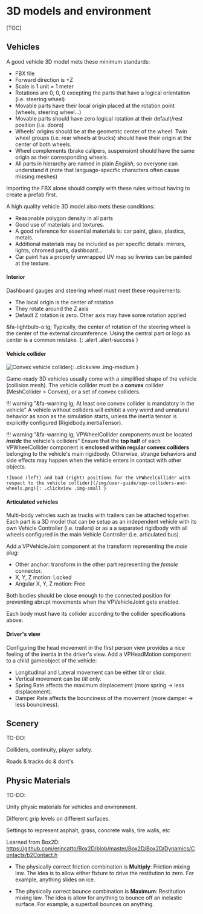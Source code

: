 # 3D models and environment

[TOC]

## Vehicles

A good vehicle 3D model mets these minimum standards:

- FBX file
- Forward direction is +Z
- Scale is 1 unit = 1 meter
- Rotations are 0, 0, 0 excepting the parts that have a logical orientation (i.e. steering wheel)
- Movable parts have their local origin placed at the rotation point (wheels, steering wheel...)
- Movable parts should have zero logical rotation at their default/rest position (i.e. doors)
- Wheels' origins should be at the geometric center of the wheel. Twin wheel groups (i.e. rear
	wheels at trucks) should have their origin at the center of both wheels.
- Wheel complements (brake calipers, suspension) should have the same origin as their corresponding
	wheels.
- All parts in hierarchy are named in plain _English_, so everyone can understand it (note that
	language-specific characters often cause missing meshes)

Importing the FBX alone should comply with these rules without having to create a prefab first.

A high quality vehicle 3D model also mets these conditions:

- Reasonable polygon density in all parts
- Good use of materials and textures.
- A good reference for essential materials is: car paint, glass, plastics, metals.
- Additional materials may be included as per specific details: mirrors, lights, chromed parts,
dashboard...
- Car paint has a properly unwrapped UV map so liveries can be painted at the texture.

#### Interior

Dashboard gauges and steering wheel must meet these requirements:

- The local origin is the center of rotation
- They rotate around the Z axis
- Default Z rotation is zero. Other axis may have some rotation applied

&fa-lightbulb-o:lg; Typically, the center of rotation of the steering wheel is the center of the
external circumference. Using the central part or logo as center is a common mistake.
{: .alert .alert-success }

#### Vehicle collider

![Convex vehicle collider](/img/user-guide/vpp-vehicle-collider.png){: .clickview .img-medium }

Game-ready 3D vehicles usually come with a simplified shape of the vehicle (collision mesh). The
vehicle collider must be a **convex** collider (MeshCollider > Convex), or a set of convex
colliders.

!!! warning "&fa-warning:lg; At least one convex collider is mandatory in the vehicle"
	A vehicle without colliders will exhibit a very weird and unnatural behavior as soon as the
	simulation starts, unless the inertia tensor is explicitly configured (Rigidbody.inertiaTensor).

!!! warning "&fa-warning:lg; VPWheelCollider components must be located _**inside**_ the vehicle's colliders"
	Ensure that the **top half** of each VPWheelCollider component is **enclosed within regular
	convex colliders** belonging to the vehicle's main rigidbody. Otherwise, strange behaviors and
	side effects may happen when the vehicle enters in contact with other objects.

	![Good (left) and bad (right) positions for the VPWheelCollider with respect to the vehicle collider](/img/user-guide/vpp-colliders-and-wheels.png){: .clickview .img-small }

#### Articulated vehicles

Multi-body vehicles such as trucks with trailers can be attached together. Each part is a 3D model
that can be setup as an independent vehicle with its own Vehicle Controller (i.e. trailers) or as a
a separated rigidbody with all wheels configured in the main Vehicle Controller (i.e. articulated bus).

Add a VPVehicleJoint component at the transform representing the _male_ plug:

- Other anchor: transform in the other part representing the _female_ connector.
- X, Y, Z motion: Locked
- Angular X, Y, Z motion: Free

Both bodies should be close enough to the connected position for preventing abrupt movements when
the VPVehicleJoint gets enabled.

Each body must have its collider according to the collider specifications above.

#### Driver's view

Configuring the head movement in the first person view provides a nice feeling of the inertia in
the driver's view. Add a VPHeadMotion component to a child gameobject of the vehicle:

- Longitudinal and Lateral movement can be either _tilt_ or _slide_.
- Vertical movement can be _tilt_ only.
- Spring Rate affects the maximum displacement (more spring -> less displacement).
- Damper Rate affects the bounciness of the movement (more damper -> less bounciness).

## Scenery

TO-DO:

Colliders, continuity, player safety.

Roads & tracks do & dont's

## Physic Materials

TO-DO:

Unity physic materials for vehicles and environment.

Different grip levels on different surfaces.

Settings to represent asphalt, grass, concrete walls, tire walls, etc

Learned from Box2D:
https://github.com/erincatto/Box2D/blob/master/Box2D/Box2D/Dynamics/Contacts/b2Contact.h

- The physically correct friction combination is **Multiply**:
Friction mixing law. The idea is to allow either fixture to drive the restitution to zero.
For example, anything slides on ice.

- The physically correct bounce combination is **Maximum**:
Restitution mixing law. The idea is allow for anything to bounce off an inelastic surface.
For example, a superball bounces on anything.

